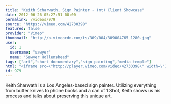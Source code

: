 ```yaml
---
title: "Keith Scharwath, Sign Painter - (mt) Client Showcase"
date: 2012-06-26 05:27:51 00:00
permalink: /videos/979
source: "https://vimeo.com/42730398"
featured: false
provider: "Vimeo"
thumbnail: "http://b.vimeocdn.com/ts/309/004/309004765_1280.jpg"
user:
  id: 1
  username: "sawyer"
  name: "Sawyer Hollenshead"
tags: ["art","short documentary","sign painting","media temple"]
html: "<iframe src=\"http://player.vimeo.com/video/42730398\" width=\"1280\" height=\"720\" frameborder=\"0\" webkitAllowFullScreen mozallowfullscreen allowFullScreen></iframe>"
id: 979
---
```


Keith Sharwath is a Los Angeles-based sign painter. Utilizing everything from butter knives to phone books and a can of 1 Shot, Keith shows us his process and talks about preserving this unique art.